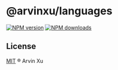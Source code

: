 # @arvinxu/languages

[![NPM version][version-image]][version-url] [![NPM downloads][download-image]][download-url]

## License

[MIT](../../LICENSE) ® Arvin Xu

<!-- npm url -->

[version-image]: http://img.shields.io/npm/v/@arvinxu/languages.svg?color=deepgreen&label=latest
[version-url]: http://npmjs.org/package/@arvinxu/languages
[download-image]: https://img.shields.io/npm/dm/@arvinxu/languages.svg
[download-url]: https://npmjs.org/package/@arvinxu/languages
